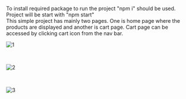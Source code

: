 To install required package to run the project "npm i" should be used.
<br/>
Project will be start with "npm start"
<br/>
This simple project has mainly two pages. One is home page where the products are displayed and another is cart page. Cart page can be accessed by clicking cart icon from the nav bar.
<br/>

![1](https://user-images.githubusercontent.com/45461265/175357439-e846123d-b74a-470a-9fd5-e47ecac13a5d.png)

<br/>

![2](https://user-images.githubusercontent.com/45461265/175357984-128ede93-426b-482e-ba9c-e2f6c09816c2.png)

<br/>

![3](https://user-images.githubusercontent.com/45461265/175358017-c80f8011-35aa-49be-a0a4-dd7f341d0be6.png)
